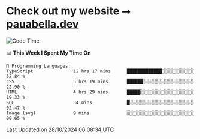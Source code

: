 # Check out my website ⭢ [pauabella.dev](https://pauabella.dev)

<!--START_SECTION:waka-->
![Code Time](http://img.shields.io/badge/Code%20Time-3%2C834%20hrs%203%20mins-blue)

📊 **This Week I Spent My Time On** 

```text
💬 Programming Languages: 
TypeScript               12 hrs 17 mins      █████████████░░░░░░░░░░░░   52.84 % 
CSS                      5 hrs 19 mins       ██████░░░░░░░░░░░░░░░░░░░   22.90 % 
HTML                     4 hrs 29 mins       █████░░░░░░░░░░░░░░░░░░░░   19.33 % 
SQL                      34 mins             █░░░░░░░░░░░░░░░░░░░░░░░░   02.47 % 
Image (svg)              9 mins              ░░░░░░░░░░░░░░░░░░░░░░░░░   00.65 % 
```


 Last Updated on 28/10/2024 06:08:34 UTC
<!--END_SECTION:waka-->
